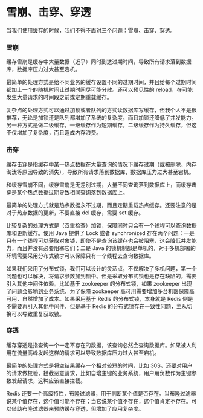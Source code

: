 # 雪崩、击穿、穿透

当我们使用缓存的时候，我们不得不面对三个问题：雪崩、击穿、穿透。

### 雪崩

缓存雪崩是缓存中大量数据（近乎）同时到达过期时间，导致所有请求落到数据库，数据库压力过大甚至宕机。

最简单的处理方式是给不同业务的缓存设置不同的过期时间，并且给每个过期时间都加上一个的随机时间让过期时间尽可能分散。还可以预见性的 reload，在可能发生大量请求的时间段之前或定期重载缓存。

复杂点的处理方式可以通过加锁或者队列的方式读数据库写缓存，但我个人不是很推荐，无论是加锁还是队列都增加了系统的复杂度，而且加锁还降低了并发能力。另一种方式是做二级缓存，一级缓存作为短期缓存，二级缓存作为持久缓存，但这不仅增加了复杂度，而且造成内存浪费。

### 击穿

缓存击穿是指缓存中某一热点数据在大量查询的情况下缓存过期（或被删除、内存淘汰等原因导致的消失），导致所有请求落到数据库，数据库压力过大甚至宕机。

和缓存雪崩不同，缓存雪崩是无差别过期，大量不同查询落到数据库上，而缓存击穿是某个热点数据过期导致相同查询落到数据库上。

最简单的处理方式就是热点数据永不过期，而且定期重载热点缓存。还要注意的是对于热点数据的更新，不要直接 del 缓存，需要 set 缓存。

比较复杂的处理方式是（双重检查）加锁，保障同时只会有一个线程可以查询数据库和更新缓存。使用 Java 提供了 Lock 或者 synchronized 存在两个问题：一是只有一个线程可以获取对象锁，即使不是查询该缓存也会被阻塞，这会降低并发能力，而且并没有必要阻塞它们；二是 Java 的锁机制都是单机的，对于多机部署的环境需要采用分布式锁才可以保障只有一个线程去查询数据库。

如果我们采用了分布式锁，我们可以设计的灵活点，不仅解决了多机问题，第一个问题也可以解决，将请求参数加到锁中。但是采取分布式锁也是存在缺陷的，需要引入其他中间件依赖。比如基于 zookeeper 的分布式锁，如果 zookeeper 出现了问题会影响到业务系统，为了保障 zookeeper 高可用需要增加多台机器保障高可用，自然增加了成本。如果采用基于 Redis 的分布式锁，本身就是 Redis 倒是不需要再引入其他中间件，但是基于 Redis 的分布式锁存在一致性问题，主从切换可以导致重复获取锁。

### 穿透

缓存穿透是指查询一个一定不存在的数据，该查询必然会查询数据库。如果被人利用在流量高峰发起这样的请求可以导致数据库压力过大甚至宕机。

最简单的处理方式是将空结果缓存一个相对较短的时间，比如 30S。还要对用户的请求做校验，拦截恶意请求，比如自增主键的业务系统，用户用负数作为主键参数发起请求，这种应该直接拦截。

Redis 还要一个高级特性，布隆过滤器，用于判断某个值是否存在。当布隆过滤器说某个值存在，这个值可能不存在；当它说某个值不存在，这个值肯定不存在。可以借助布隆过滤器来预防缓存穿透，但增加了应用复杂度。